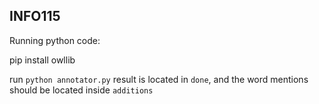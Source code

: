 ## INFO115


Running python code:

pip install owllib


run `python annotator.py`
result is located in `done`, and the word mentions should be
located inside `additions`

